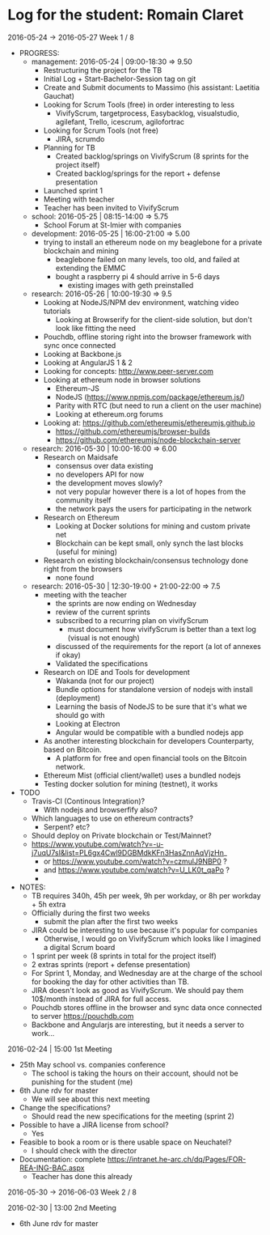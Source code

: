 # Log for the student: Romain Claret

2016-05-24 -> 2016-05-27 Week 1 / 8
  - PROGRESS:
    - management: 2016-05-24 | 09:00-18:30 => 9.50
      - Restructuring the project for the TB
      - Initial Log + Start-Bachelor-Session tag on git
      - Create and Submit documents to Massimo (his assistant: Laetitia Gauchat)
      - Looking for Scrum Tools (free) in order interesting to less
        - VivifyScrum, targetprocess, Easybacklog, visualstudio, agilefant, Trello, icescrum, agilofortrac
      - Looking for Scrum Tools (not free)
        - JIRA, scrumdo
      - Planning for TB
        - Created backlog/springs on VivifyScrum (8 sprints for the project itself)
        - Created backlog/springs for the report + defense presentation
      - Launched sprint 1
      - Meeting with teacher
      - Teacher has been invited to VivifyScrum
    - school: 2016-05-25 | 08:15-14:00 => 5.75
      - School Forum at St-Imier with companies
    - development: 2016-05-25 | 16:00-21:00 => 5.00
      - trying to install an ethereum node on my beaglebone for a private blockchain and mining
        - beaglebone failed on many levels, too old, and failed at extending the EMMC
        - bought a raspberry pi 4 should arrive in 5-6 days
          - existing images with geth preinstalled
    - research: 2016-05-26 | 10:00-19:30 => 9.5
      - Looking at NodeJS/NPM dev environment, watching video tutorials
        - Looking at Browserify for the client-side solution, but don't look like fitting the need
      - Pouchdb, offline storing right into the browser framework with sync once connected
      - Looking at Backbone.js
      - Looking at AngularJS 1 & 2
      - Looking for concepts: http://www.peer-server.com
      - Looking at ethereum node in browser solutions
        - Ethereum-JS
        - NodeJS (https://www.npmjs.com/package/ethereum.js/)
        - Parity with RTC (but need to run a client on the user machine)
        - Looking at ethereum.org forums
      - Looking at: https://github.com/ethereumjs/ethereumjs.github.io
        - https://github.com/ethereumjs/browser-builds
        - https://github.com/ethereumjs/node-blockchain-server
    - research: 2016-05-30 | 10:00-16:00 => 6.00
      - Research on Maidsafe
        - consensus over data existing
        - no developers API for now
        - the development moves slowly?
        - not very popular however there is a lot of hopes from the community itself
        - the network pays the users for participating in the network
      - Research on Ethereum
        - Looking at Docker solutions for mining and custom private net
        - Blockchain can be kept small, only synch the last blocks (useful for mining)
      - Research on existing blockchain/consensus technology done right from the browsers
        - none found
    - research: 2016-05-30 | 12:30-19:00 + 21:00-22:00 => 7.5
      - meeting with the teacher
        - the sprints are now ending on Wednesday
        - review of the current sprints
        - subscribed to a recurring plan on vivifyScrum
          - must document how vivifyScrum is better than a text log (visual is not enough)
        - discussed of the requirements for the report (a lot of annexes if okay)
        - Validated the specifications
      - Research on IDE and Tools for development
        - Wakanda (not for our project)
        - Bundle options for standalone version of nodejs with install (deployment)
        - Learning the basis of NodeJS to be sure that it's what we should go with
        - Looking at Electron
        - Angular would be compatible with a bundled nodejs app
      - As another interesting blockchain for developers Counterparty, based on Bitcoin.
        - A platform for free and open financial tools on the Bitcoin network.
      - Ethereum Mist (official client/wallet) uses a bundled nodejs
      - Testing docker solution for mining (testnet), it works
  - TODO
    - Travis-CI (Continous Integration)?
      - With nodejs and browserfify also?
    - Which languages to use on ethereum contracts?
      - Serpent? etc?
    - Should deploy on Private blockchain or Test/Mainnet?
    - https://www.youtube.com/watch?v=-u-j7uqU7sI&list=PL6gx4Cwl9DGBMdkKFn3HasZnnAqVjzHn_
      - or https://www.youtube.com/watch?v=czmulJ9NBP0 ?
      - and https://www.youtube.com/watch?v=U_LK0t_qaPo ?
      -
  - NOTES:
    - TB requires 340h, 45h per week, 9h per workday, or 8h per workday + 5h extra
    - Officially during the first two weeks
      - submit the plan after the first two weeks
    - JIRA could be interesting to use because it's popular for companies
      - Otherwise, I would go on VivifyScrum which looks like I imagined a digital Scrum board
    - 1 sprint per week (8 sprints in total for the project itself)
    - 2 extras sprints (report + defense presentation)
    - For Sprint 1, Monday, and Wednesday are at the charge of the school for booking the day for other activities than TB.
    - JIRA doesn't look as good as VivifyScrum. We should pay them 10$/month instead of JIRA for full access.
    - Pouchdb stores offline in the browser and sync data once connected to server https://pouchdb.com
    - Backbone and Angularjs are interesting, but it needs a server to work...

2016-02-24 | 15:00 1st Meeting
  - 25th May school vs. companies conference
    - The school is taking the hours on their account, should not be punishing for the student (me)
  - 6th June rdv for master
    - We will see about this next meeting
  - Change the specifications?
    - Should read the new specifications for the meeting (sprint 2)
  - Possible to have a JIRA license from school?
    - Yes
  - Feasible to book a room or is there usable space on Neuchatel?
    - I should check with the director
  - Documentation: complete https://intranet.he-arc.ch/dq/Pages/FOR-REA-ING-BAC.aspx
    - Teacher has done this already

2016-05-30 -> 2016-06-03 Week 2 / 8

2016-02-30 | 13:00 2nd Meeting
  - 6th June rdv for master
